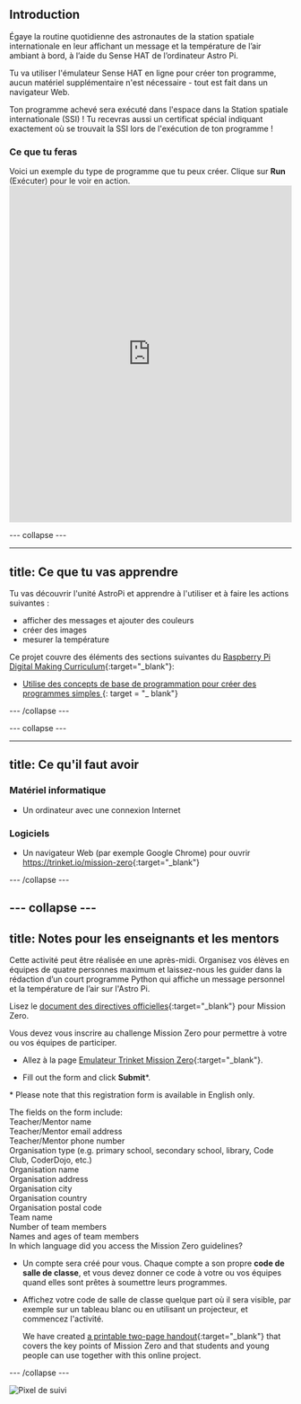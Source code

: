 ## Introduction

Égaye la routine quotidienne des astronautes de la station spatiale internationale en leur affichant un message et la température de l’air ambiant à bord, à l’aide du Sense HAT de l’ordinateur Astro Pi.

Tu va utiliser l'émulateur Sense HAT en ligne pour créer ton programme, aucun matériel supplémentaire n'est nécessaire - tout est fait dans un navigateur Web.

Ton programme achevé sera exécuté dans l'espace dans la Station spatiale internationale (SSI) ! Tu recevras aussi un certificat spécial indiquant exactement où se trouvait la SSI lors de l'exécution de ton programme !

### Ce que tu feras

Voici un exemple du type de programme que tu peux créer. Clique sur **Run** (Exécuter) pour le voir en action. <iframe src="https://trinket.io/embed/python/069f6138f7?outputOnly=true&start=result" width="100%" height="600" frameborder="0" marginwidth="0" marginheight="0" allowfullscreen mark="crwd-mark"></iframe> 

\--- collapse \---

* * *

## title: Ce que tu vas apprendre

Tu vas découvrir l'unité AstroPi et apprendre à l'utiliser et à faire les actions suivantes :

+ afficher des messages et ajouter des couleurs
+ créer des images
+ mesurer la température

Ce projet couvre des éléments des sections suivantes du [Raspberry Pi Digital Making Curriculum](http://rpf.io/curriculum){:target="_blank"}:

+ [ Utilise des concepts de base de programmation pour créer des programmes simples ](https://curriculum.raspberrypi.org/programming/creator/) {: target = "_ blank"}

\--- /collapse \---

\--- collapse \---

* * *

## title: Ce qu'il faut avoir

### Matériel informatique

+ Un ordinateur avec une connexion Internet

### Logiciels

+ Un navigateur Web (par exemple Google Chrome) pour ouvrir <https://trinket.io/mission-zero>{:target="_blank"}

\--- /collapse \---

## \--- collapse \---

## title: Notes pour les enseignants et les mentors

Cette activité peut être réalisée en une après-midi. Organisez vos élèves en équipes de quatre personnes maximum et laissez-nous les guider dans la rédaction d’un court programme Python qui affiche un message personnel et la température de l’air sur l'Astro Pi.

Lisez le [document des directives officielles](https://astro-pi.org/wp-content/uploads/2018/09/Astro_Pi_Mission_Zero_Guidelines_2018_19_V12_pages.pdf){:target="_blank"} pour Mission Zero.

Vous devez vous inscrire au challenge Mission Zero pour permettre à votre ou vos équipes de participer.

+ Allez à la page [Emulateur Trinket Mission Zero](https://trinket.io/mission-zero/register){:target="_blank"}.

+ Fill out the form and click **Submit**\*.

\* Please note that this registration form is available in English only.

The fields on the form include:  
Teacher/Mentor name  
Teacher/Mentor email address  
Teacher/Mentor phone number  
Organisation type (e.g. primary school, secondary school, library, Code Club, CoderDojo, etc.)  
Organisation name  
Organisation address  
Organisation city  
Organisation country  
Organisation postal code  
Team name  
Number of team members  
Names and ages of team members  
In which language did you access the Mission Zero guidelines?

+ Un compte sera créé pour vous. Chaque compte a son propre **code de salle de classe**, et vous devez donner ce code à votre ou vos équipes quand elles sont prêtes à soumettre leurs programmes.

+ Affichez votre code de salle de classe quelque part où il sera visible, par exemple sur un tableau blanc ou en utilisant un projecteur, et commencez l'activité.
    
    We have created [a printable two-page handout](https://astro-pi.org/astro_pi_mission_zero_project_print_out_v10_print/){:target="_blank"} that covers the key points of Mission Zero and that students and young people can use together with this online project.

\--- /collapse \---

![Pixel de suivi](https://code.org/api/hour/begin_raspberrypi_astropi.png)